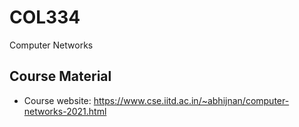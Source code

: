 # COL334
Computer Networks
## Course Material
* Course website: https://www.cse.iitd.ac.in/~abhijnan/computer-networks-2021.html
